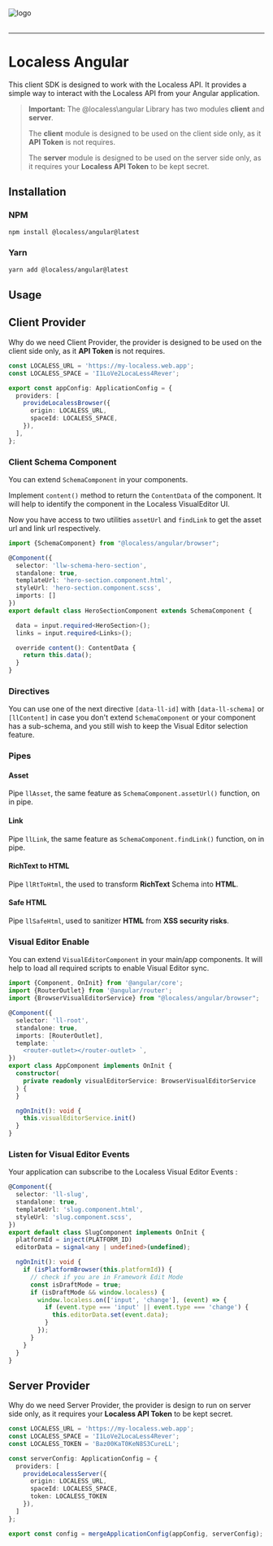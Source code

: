 <br/>
<br/>
<img src="https://github.com/Lessify/localess/wiki/img/logo-adaptive.svg" alt="logo">
<br/>
<br/>

----

# Localess Angular

This client SDK is designed to work with the Localess API. It provides a simple way to interact with the Localess API from your Angular application.

> **Important:**
> The @localess\angular Library has two modules **client** and **server**.
>
> The **client** module is designed to be used on the client side only, as it **API Token** is not requires.
>
> The **server** module is designed to be used on the server side only, as it requires your **Localess API Token** to be kept secret.

## Installation

### NPM
````bash
npm install @localess/angular@latest
````

### Yarn
````bash
yarn add @localess/angular@latest
````

## Usage

## Client Provider
Why do we need Client Provider, the provider is designed to be used on the client side only, as it **API Token** is not requires.

````ts
const LOCALESS_URL = 'https://my-localess.web.app';
const LOCALESS_SPACE = 'I1LoVe2LocaLess4Rever';

export const appConfig: ApplicationConfig = {
  providers: [
    provideLocalessBrowser({
      origin: LOCALESS_URL,
      spaceId: LOCALESS_SPACE,
    }),
  ],
};
````

### Client Schema Component
You can extend `SchemaComponent` in your components.

Implement `content()` method to return the `ContentData` of the component. It will help to identify the component in the Localess VisualEditor UI.

Now you have access to two utilities `assetUrl` and `findLink` to get the asset url and link url respectively.

````ts
import {SchemaComponent} from "@localess/angular/browser";

@Component({
  selector: 'llw-schema-hero-section',
  standalone: true,
  templateUrl: 'hero-section.component.html',
  styleUrl: 'hero-section.component.scss',
  imports: []
})
export default class HeroSectionComponent extends SchemaComponent {

  data = input.required<HeroSection>();
  links = input.required<Links>();

  override content(): ContentData {
    return this.data();
  }
}
````

### Directives
You can use one of the next directive `[data-ll-id]` with `[data-ll-schema]` or `[llContent]` in case you don't extend `SchemaComponent` or your component has a sub-schema, and you still wish to keep the Visual Editor selection feature.

### Pipes
#### Asset
Pipe `llAsset`, the same feature as `SchemaComponent.assetUrl()` function, on in pipe.
#### Link
Pipe `llLink`, the same feature as `SchemaComponent.findLink()` function, on in pipe.
#### RichText to HTML
Pipe `llRtToHtml`, the used to transform **RichText** Schema into **HTML**.
#### Safe HTML
Pipe `llSafeHtml`, used to sanitizer **HTML** from **XSS security risks**.


### Visual Editor Enable
You can extend `VisualEditorComponent` in your main/app components.
It will help to load all required scripts to enable Visual Editor sync.

````ts
import {Component, OnInit} from '@angular/core';
import {RouterOutlet} from '@angular/router';
import {BrowserVisualEditorService} from "@localess/angular/browser";

@Component({
  selector: 'll-root',
  standalone: true,
  imports: [RouterOutlet],
  template: `
    <router-outlet></router-outlet> `,
})
export class AppComponent implements OnInit {
  constructor(
    private readonly visualEditorService: BrowserVisualEditorService
  ) {
  }

  ngOnInit(): void {
    this.visualEditorService.init()
  }
}
````

### Listen for Visual Editor Events
Your application can subscribe to the Localess Visual Editor Events :
````ts
@Component({
  selector: 'll-slug',
  standalone: true,
  templateUrl: 'slug.component.html',
  styleUrl: 'slug.component.scss',
})
export default class SlugComponent implements OnInit {
  platformId = inject(PLATFORM_ID)
  editorData = signal<any | undefined>(undefined);

  ngOnInit(): void {
    if (isPlatformBrowser(this.platformId)) {
      // check if you are in Framework Edit Mode
      const isDraftMode = true;
      if (isDraftMode && window.localess) {
        window.localess.on(['input', 'change'], (event) => {
          if (event.type === 'input' || event.type === 'change') {
            this.editorData.set(event.data);
          }
        });
      }
    }
  }
}
````

## Server Provider

Why do we need Server Provider, the provider is design to run on server side only, as it requires your **Localess API Token** to be kept secret.

````ts
const LOCALESS_URL = 'https://my-localess.web.app';
const LOCALESS_SPACE = 'I1LoVe2LocaLess4Rever';
const LOCALESS_TOKEN = 'Baz00KaT0KeN8S3CureLL';

const serverConfig: ApplicationConfig = {
  providers: [
    provideLocalessServer({
      origin: LOCALESS_URL,
      spaceId: LOCALESS_SPACE,
      token: LOCALESS_TOKEN
    }),
  ]
};

export const config = mergeApplicationConfig(appConfig, serverConfig);
````
